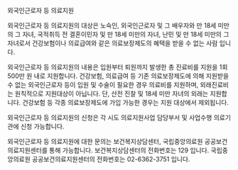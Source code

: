 외국인근로자 등 의료지원

외국인근로자 등 의료지원의 대상은 노숙인, 외국인근로자 및 그 배우자와 만 18세 미만의 그 자녀, 국적취득 전 결혼이민자 및 만 18세 미만의 자녀, 난민 및 만 18세 미만의 그 자녀로서 건강보험이나 의료급여와 같은 의료보장제도의 혜택을 받을 수 없는 사람 입니다.

외국인근로자 등 의료지원의 내용은 입원부터 퇴원까지 발생한 총 진료비를 지원을 1회 500만 원 내로 지원합니다.
건강보험, 의료급여 등 기존 의료보장제도에 의해 지원받을 수 없는 외국인근로자 등이 입원 및 수술이 필요한 경우 의료비를 지원하며, 외래진료비는 원칙적으로 지원대상이 아닙니다. 단, 산전 진찰 및 18세 미만 자녀의 외래는 지원합니다.
건강보험 등 각종 의료보장제도에 가입 가능한 경우는 지원 대상에서 제외됩니다.

외국인근로자 등 의료지원의 신청은 각 시도 의료지원사업 담당부서 및 사업수행 의료기관에 신청 가능합니다.

외국인근로자 등 의료지원에 대한 문의는 보건복지상담센터, 국립중앙의료원 공공보건의료지원센터를 통해 가능합니다.
보건복지상담센터의 전화번호는 129 입니다.
국립중앙의료원 공공보건의료지원센터의 전화번호는 02-6362-3751 입니다.

